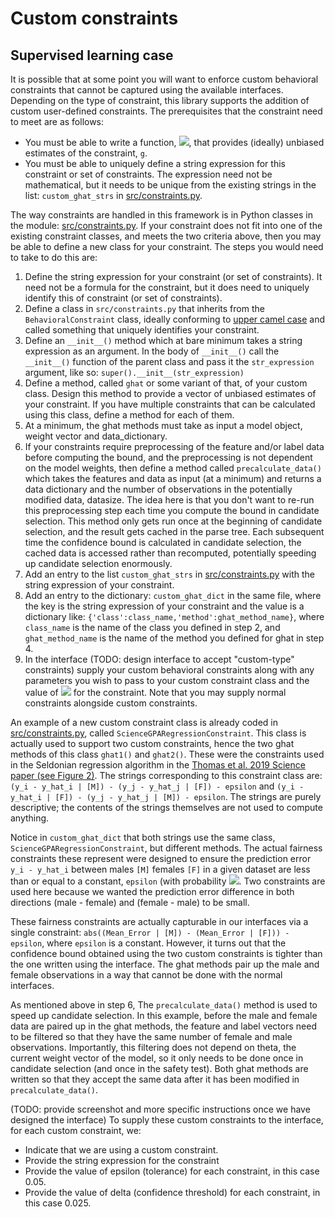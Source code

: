 # Custom constraints
## Supervised learning case
It is possible that at some point you will want to enforce custom behavioral constraints that cannot be captured using the available interfaces. Depending on the type of constraint, this library supports the addition of custom user-defined constraints. The prerequisites that the constraint need to meet are as follows:
- You must be able to write a function, <img src="https://render.githubusercontent.com/render/math?math=\hat{g}\mathrm{(model,weights,data_dict)}">, that provides (ideally) unbiased estimates of the constraint, `g`. 
- You must be able to uniquely define a string expression for this constraint or set of constraints. The expression need not be mathematical, but it needs to be unique from the existing strings in the list: `custom_ghat_strs` in [src/constraints.py](https://github.com/seldonian-framework/Seldonian/blob/main/src/constraints.py).


The way constraints are handled in this framework is in Python classes in the module: [src/constraints.py](https://github.com/seldonian-framework/Seldonian/blob/main/src/constraints.py). If your constraint does not fit into one of the existing constraint classes, and meets the two criteria above, then you may be able to define a new class for your constraint.  The steps you would need to take to do this are:
1. Define the string expression for your constraint (or set of constraints). It need not be a formula for the constraint, but it does need to uniquely identify this of constraint (or set of constraints). 
2. Define a class in `src/constraints.py` that inherits from the `BehavioralConstraint` class, ideally conforming to [upper camel case](https://en.wikipedia.org/wiki/Camel_case) and called something that uniquely identifies your constraint.
3. Define an `__init__()` method which at bare minimum takes a string expression as an argument. In the body of `__init__()` call the `__init__()` function of the parent class and pass it the `str_expression` argument, like so: `super().__init__(str_expression)`
4. Define a method, called `ghat` or some variant of that, of your custom class. Design this method to provide a vector of unbiased estimates of your constraint. If you have multiple constraints that can be calculated using this class, define a method for each of them. 
5. At a minimum, the ghat methods must take as input a model object, weight vector and data_dictionary.
6. If your constraints require preprocessing of the feature and/or label data before computing the bound, and the preprocessing is not dependent on the model weights, then define a method called `precalculate_data()` which takes the features and data as input (at a minimum) and returns a data dictionary and the number of observations in the potentially modified data, datasize. The idea here is that you don't want to re-run this preprocessing step each time you compute the bound in candidate selection. This method only gets run once at the beginning of candidate selection, and the result gets cached in the parse tree. Each subsequent time the confidence bound is calculated in candidate selection, the cached data is accessed rather than recomputed, potentially speeding up candidate selection enormously. 
7. Add an entry to the list `custom_ghat_strs` in [src/constraints.py](https://github.com/seldonian-framework/Seldonian/blob/main/src/constraints.py) with the string expression of your constraint.
8. Add an entry to the dictionary: `custom_ghat_dict` in the same file, where the key is the string expression of your constraint and the value is a dictionary like: `{'class':class_name,'method':ghat_method_name}`, where `class_name` is the name of the class you defined in step 2, and `ghat_method_name` is the name of the method you defined for ghat in step 4. 
9. In the interface (TODO: design interface to accept "custom-type" constraints) supply your custom behavioral constraints along with any parameters you wish to pass to your custom constraint class and the value of <img src="https://render.githubusercontent.com/render/math?math=\delta"> for the constraint. Note that you may supply normal constraints alongside custom constraints.  


An example of a new custom constraint class is already coded in [src/constraints.py](https://github.com/seldonian-framework/Seldonian/blob/main/src/constraints.py), called `ScienceGPARegressionConstraint`. This class is actually used to support two custom constraints, hence the two ghat methods of this class `ghat1()` and `ghat2()`. These were the constraints used in the Seldonian regression algorithm in the [Thomas et al. 2019 Science paper (see Figure 2)](https://www.science.org/stoken/author-tokens/ST-119/full). The strings corresponding to this constraint class are: `(y_i - y_hat_i | [M]) - (y_j - y_hat_j | [F]) - epsilon` and `(y_i - y_hat_i | [F]) - (y_j - y_hat_j | [M]) - epsilon`. The strings are purely descriptive; the contents of the strings themselves are not used to compute anything.

Notice in `custom_ghat_dict` that both strings use the same class, `ScienceGPARegressionConstraint`, but different methods.  The actual fairness constraints these represent were designed to ensure the prediction error `y_i - y_hat_i` between males `[M]` females `[F]` in a given dataset are less than or equal to a constant, `epsilon` (with probability <img src="https://render.githubusercontent.com/render/math?math=1-\delta">. Two constraints are used here because we wanted the prediction error difference in both directions (male - female) and (female - male) to be small.  

These fairness constraints are actually capturable in our interfaces via a single constraint: `abs((Mean_Error | [M]) - (Mean_Error | [F])) - epsilon`, where `epsilon` is a constant. However, it turns out that the confidence bound obtained using the two custom constraints is tighter than the one written using the interface. The ghat methods pair up the male and female observations in a way that cannot be done with the normal interfaces.

As mentioned above in step 6, The `precalculate_data()` method is used to speed up candidate selection. In this example, before the male and female data are paired up in the ghat methods, the feature and label vectors need to be filtered so that they have the same number of female and male observations. Importantly, this filtering does not depend on theta, the current weight vector of the model, so it only needs to be done once in candidate selection (and once in the safety test). Both ghat methods are written so that they accept the same data after it has been modified in `precalculate_data()`. 

(TODO: provide screenshot and more specific instructions once we have designed the interface) To supply these custom constraints to the interface, for each custom constraint, we:
- Indicate that we are using a custom constraint.
- Provide the string expression for the constraint
- Provide the value of epsilon (tolerance) for each constraint, in this case 0.05.
- Provide the value of delta (confidence threshold) for each constraint, in this case 0.025.


